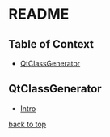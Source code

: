 README
========================


## Table of Context <a name="toc"></a>
- [QtClassGenerator](#qtclassgenerator)

## QtClassGenerator <a name="qtclassgenerator"></a>
- [Intro](QtClassGenerator.md#intro)

[back to top](#toc)
